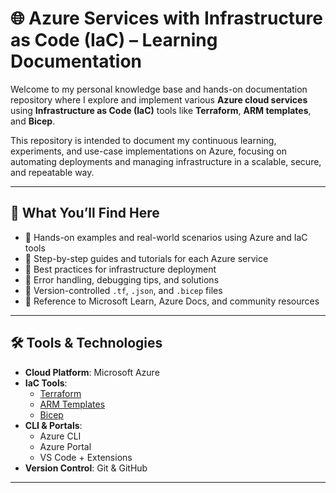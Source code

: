 # 🌐 Azure Services with Infrastructure as Code (IaC) – Learning Documentation

Welcome to my personal knowledge base and hands-on documentation repository where I explore and implement various **Azure cloud services** using **Infrastructure as Code (IaC)** tools like **Terraform**, **ARM templates**, and **Bicep**.

This repository is intended to document my continuous learning, experiments, and use-case implementations on Azure, focusing on automating deployments and managing infrastructure in a scalable, secure, and repeatable way.

---

## 📘 What You’ll Find Here

- 🔹 Hands-on examples and real-world scenarios using Azure and IaC tools  
- 🔹 Step-by-step guides and tutorials for each Azure service  
- 🔹 Best practices for infrastructure deployment  
- 🔹 Error handling, debugging tips, and solutions  
- 🔹 Version-controlled `.tf`, `.json`, and `.bicep` files  
- 🔹 Reference to Microsoft Learn, Azure Docs, and community resources  

---

## 🛠️ Tools & Technologies

- **Cloud Platform**: Microsoft Azure  
- **IaC Tools**:  
  - [Terraform](https://www.terraform.io/)  
  - [ARM Templates](https://learn.microsoft.com/en-us/azure/azure-resource-manager/templates/overview)  
  - [Bicep](https://learn.microsoft.com/en-us/azure/azure-resource-manager/bicep/overview)  
- **CLI & Portals**:  
  - Azure CLI  
  - Azure Portal  
  - VS Code + Extensions  
- **Version Control**: Git & GitHub

---


